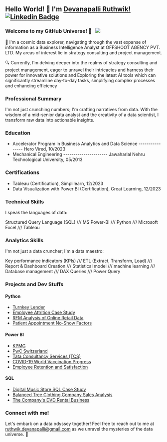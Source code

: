 ## Hello World! 👋 I'm [Devanapalli Ruthwik!](https://github.com/Ruthwik14) [![Linkedin Badge](https://img.shields.io/badge/-LinkedIn-0e76a8?style=flat-square&logo=Linkedin&logoColor=white)](https://www.linkedin.com/in/ruthwik-devanapalli/) 

### Welcome to my GitHub Universe! 🌌 &nbsp; ![](https://visitor-badge.glitch.me/badge?page_id=Ruthwik14.Ruthwik14&style=flat-square&color=0088cc)

🚀 I'm a cosmic data explorer, navigating through the vast expanse of information as a Business Intelligence Analyst at OFFSHOOT AGENCY PVT. LTD. My areas of interest lie in strategy consulting and project management.

🔍 Currently, I'm delving deeper into the realms of strategy consulting and project management, eager to unravel their intricacies and harness their power for innovative solutions and Exploring the latest AI tools which can significantly streamline day-to-day tasks, simplifying complex processes and enhancing efficiency

### Professional Summary

I'm not just crunching numbers; I'm crafting narratives from data. With the wisdom of a mid-senior data analyst and the creativity of a data scientist, I transform raw data into actionable insights.

### Education

- Accelerator Program in Business Analytics and Data Science ---------------- Hero Vired, 10/2023
- Mechanical Engineering ---------------------- Jawaharlal Nehru Technological University, 05/2013

### Certifications

- Tableau (Certification), Simplilearn, 12/2023
- Data Visualization with Power BI (Certification), Great Learning, 12/2023

### Technical Skills

I speak the languages of data:

 Structured Query Language (SQL) /// MS Power-BI /// Python /// Microsoft Excel /// Tableau 

### Analytics Skills

I'm not just a data cruncher; I'm a data maestro:

Key performance indicators (KPIs) /// ETL (Extract, Transform, Load) /// Report & Dashboard Creation /// Statistical 
model /// machine learning /// Database management /// DAX Queries /// Power Query 

### Projects and Dev Stuffs

#### Python
- [Turnkey Lender](https://github.com/Ruthwik14/Python/tree/main/Turnkey%20Lender)
- [Employee Attrition Case Study](https://github.com/Ruthwik14/Python/tree/main/Employee%20Attrition)
- [RFM Analysis of Online Retail Data](https://github.com/Ruthwik14/Python/tree/main/RFM%20Analysis%20of%20online%20retail%20data)
- [Patient Appointment No-Show Factors](https://github.com/Ruthwik14/Python/tree/main/EDA/Patient%20Appointment%20No%20Show%20Factors%2C%20EDA%2C%20Analysis)

#### Power BI
- [KPMG](https://github.com/Ruthwik14/Power-BI/tree/main/Kpmg)
- [PwC Switzerland](https://github.com/Ruthwik14/Power-BI/tree/main/PWC%20powerbi)
- [Tata Consultancy Services (TCS)](https://github.com/Ruthwik14/Power-BI/tree/main/tata)
- [COVID-19 World Vaccination Progress](https://github.com/Ruthwik14/Power-BI/tree/main/covid%20vacination)
- [Employee Retention and Satisfaction](https://github.com/Ruthwik14/Power-BI/tree/main/HR%20data)

#### SQL
- [Digital Music Store SQL Case Study](https://github.com/Ruthwik14/SQL/tree/main/Music%20Store%20Analysis)
- [Balanced Tree Clothing Company Sales Analysis](https://github.com/Ruthwik14/SQL/tree/main/Balanced%20Tree%20Clothing%20Company%20Sales%20Analysis)
- [The Company's DVD Rental Business](https://github.com/Ruthwik14/SQL/tree/main/the%20company's%20dvd%20rental%20business)

### Connect with me!

Let's embark on a data odyssey together! Feel free to reach out to me at ruthwik.devanapalli@gmail.com as we unravel the mysteries of the data universe. 🌟
